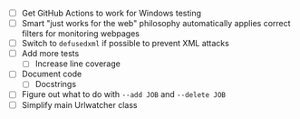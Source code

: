 - [ ] Get GitHub Actions to work for Windows testing
- [ ] Smart "just works for the web" philosophy automatically applies correct filters for monitoring webpages
- [ ] Switch to `defusedxml` if possible to prevent XML attacks 
- [ ] Add more tests
  - [ ] Increase line coverage
- [ ] Document code
  - [ ] Docstrings
- [ ] Figure out what to do with `--add JOB` and `--delete JOB`
- [ ] Simplify main Urlwatcher class
